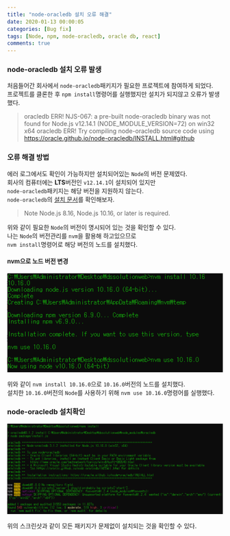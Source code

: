 ```yaml
---
title: "node-oracledb 설치 오류 해결"
date: 2020-01-13 00:00:05
categories: [Bug fix]
tags: [Node, npm, node-oracledb, oracle db, react]
comments: true
---
```


### node-oracledb 설치 오류 발생

처음들어간 회사에서 `node-oracledb`패키지가 필요한 프로젝트에 참여하게 되었다.<br/>
프로젝트를 클론한 후 `npm install`명령어를 실행했지만 설치가 되지않고 오류가 발생했다.<br/>

> oracledb ERR! NJS-067: a pre-built node-oracledb binary was not found for Node.js v12.14.1 (NODE_MODULE_VERSION=72) on win32 x64
> oracledb ERR! Try compiling node-oracledb source code using https://oracle.github.io/node-oracledb/INSTALL.html#github

### 오류 해결 방법

에러 로그에서도 확인이 가능하지만 설치되어있는 `Node`의 버전 문제였다.<br/>
회사의 컴퓨터에는 **LTS**버전인 `v12.14.1`이 설치되어 있지만<br/>
`node-oracledb`패키지는 해당 버전을 지원하지 않는다.<br/>
`node-oracledb`의 [설치 문서](https://oracle.github.io/node-oracledb/INSTALL.html)를 확인해보자.

> Note Node.js 8.16, Node.js 10.16, or later is required.

위와 같이 필요한 `Node`의 버전이 명시되어 있는 것을 확인할 수 있다.<br/>
나는 `Node`의 버전관리를 `nvm`을 활용해 하고있으므로<br/>
`nvm install`명령어로 해당 버전의 노드를 설치했다.<br/>

#### nvm으로 노드 버전 변경

<img src="/assets/2020-01-13/nvm-install-use.png" width="600" height="auto"><br>

위와 같이 `nvm install 10.16.0`으로 `10.16.0`버전의 노드를 설치했다.<br>
설치한 `10.16.0`버전의 `Node`를 사용하기 위해 `nvm use 10.16.0`명령어를 실행했다.

### node-oracledb 설치확인

<img src="/assets/2020-01-13/install-success.png" width="600" height="auto"><br>

위의 스크린샷과 같이 모든 패키지가 문제없이 설치되는 것을 확인할 수 있다.
